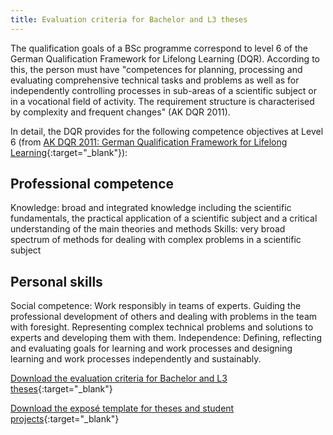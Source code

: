 ```yaml
---
title: Evaluation criteria for Bachelor and L3 theses
---
```


The qualification goals of a BSc programme correspond to level 6 of the German Qualification Framework for Lifelong Learning (DQR). According to this, the person must have "competences for planning, processing and evaluating comprehensive technical tasks and problems as well as for independently controlling processes in sub-areas of a scientific subject or in a vocational field of activity. The requirement structure is characterised by complexity and frequent changes" (AK DQR 2011).

<!--more-->

In detail, the DQR provides for the following competence objectives at Level 6 
(from [AK DQR 2011: German Qualification Framework for Lifelong Learning](https://www.dqr.de/content/60.php){:target="_blank"}):

## Professional competence
Knowledge: broad and integrated knowledge including the scientific fundamentals, the practical application of a scientific subject and a critical understanding of the main theories and methods
Skills: very broad spectrum of methods for dealing with complex problems in a scientific subject

## Personal skills
Social competence: Work responsibly in teams of experts. Guiding the professional development of others and dealing with problems in the team with foresight. Representing complex technical problems and solutions to experts and developing them with them.
Independence: Defining, reflecting and evaluating goals for learning and work processes and designing learning and work processes independently and sustainably.

[Download the evaluation criteria for Bachelor and L3 theses](../assets/data/bewertungbsc.pdf){:target="_blank"}

[Download the exposé template for theses and student projects](../assets/data/umweltinformatik_vorlage_expose_abschlussarbeit.docx){:target="_blank"}
